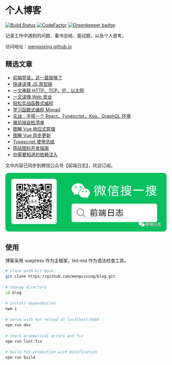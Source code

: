 # 个人博客

[![Build Status](https://github.com/mengsixing/blog/workflows/ci/badge.svg)](https://github.com/mengsixing/blog/actions)
[![CodeFactor](https://www.codefactor.io/repository/github/mengsixing/blog/badge)](https://www.codefactor.io/repository/github/mengsixing/blog) [![Greenkeeper badge](https://badges.greenkeeper.io/mengsixing/blog.svg)](https://greenkeeper.io/)

记录工作中遇到的问题、看书总结、面试题，以及个人思考。

访问地址：[mengsixing.github.io](https://mengsixing.github.io/)

## 精选文章

- [前端登录，这一篇就够了](https://mengsixing.github.io/blog/osi-web-login.html)
- [快速读懂 JS 原型链](https://mengsixing.github.io/blog/js-prototype.html)
- [一文串联 HTTP、TCP、IP、以太网](https://mengsixing.github.io/blog/osi-flow.html)
- [一文读懂 Web 安全](https://mengsixing.github.io/blog/osi-web-security.html)
- [轻松实战函数式编程](https://mengsixing.github.io/blog/base-function.html)
- [学习函数式编程 Monad](https://mengsixing.github.io/blog/base-function-monad.html)
- [实战：手搭一个 React，Typescript，Koa，GraphQL 环境](https://mengsixing.github.io/blog/devops-cdfang-spider.html)
- [微前端自检清单](https://mengsixing.github.io/blog/devops-microfrontend.html)
- [图解 Vue 响应式原理](https://mengsixing.github.io/blog/library-vue-flow.html)
- [图解 Vue 异步更新](https://mengsixing.github.io/blog/library-vue-nexttick.html)
- [Typescript 使用总结](https://mengsixing.github.io/blog/base-typescript.html)
- [网站图标开发指南](https://mengsixing.github.io/blog/css-icon.html)
- [你需要知道的依赖注入](https://mengsixing.github.io/blog/base-ioc.html)

文中内容已同步到微信公众号【前端日志】，欢迎订阅。

![前端日志](https://github.com/mengsixing/blog/raw/master/docs/.vuepress/public/qianduanrizhi.png)

## 使用

博客采用 vuepress 作为主框架，lint-md 作为语法检查工具。

```sh
# clone with Git Bash
git clone https://github.com/mengsixing/blog.git

# change directory
cd blog

# install dependencies
npm i

# serve with hot reload at localhost:8080
npm run dev

# check grammatical errors and fix
npm run lint:fix

# build for production with minification
npm run build
```
